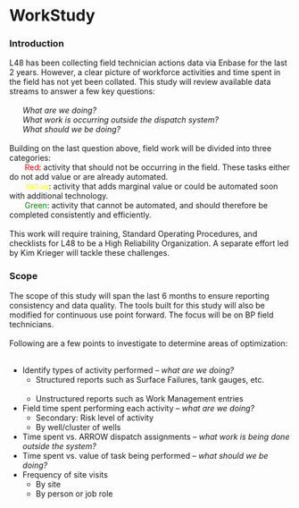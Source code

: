 # WorkStudy
### Introduction
L48 has been collecting field technician actions data via Enbase for the last 2 years.
However, a clear picture of workforce activities and time spent in the field has
not yet been collated. This study will review available data streams to answer a
few key questions:<br><br>
&nbsp;&nbsp;&nbsp;&nbsp;&nbsp;&nbsp;*What are we doing?*<br>
&nbsp;&nbsp;&nbsp;&nbsp;&nbsp;&nbsp;*What work is occurring outside the dispatch system?*<br>
&nbsp;&nbsp;&nbsp;&nbsp;&nbsp;&nbsp;*What should we be doing?*<br><br>
Building on the last question above, field work will be divided into three categories:<br>
&nbsp;&nbsp;&nbsp;&nbsp;&nbsp;&nbsp;
<span style='color:red'>Red</span>: activity that should not be occurring in the field. These tasks either do not add value or are already automated.<br>
&nbsp;&nbsp;&nbsp;&nbsp;&nbsp;&nbsp;
<span style='color:yellow'>Yellow</span>: activity that adds marginal value or could be automated soon with additional technology.<br>
&nbsp;&nbsp;&nbsp;&nbsp;&nbsp;&nbsp;
<span style='color:green'>Green</span>: activity that cannot be automated, and should therefore be completed consistently and efficiently.<br><br> This work will require training, Standard Operating Procedures, and checklists for L48 to be a High Reliability Organization. A separate effort led by Kim Krieger will tackle these challenges.
<br>
### Scope
The scope of this study will span the last 6 months to ensure reporting consistency and data quality. The tools built for this study will also be modified for continuous use point forward. The focus will be on BP field technicians. <br><br>
Following are a few points to investigate to determine areas of optimization:
&nbsp;&nbsp;&nbsp;&nbsp;&nbsp;&nbsp;
* Identify types of activity performed – *what are we doing?*
&nbsp;&nbsp;&nbsp;&nbsp;&nbsp;&nbsp;&nbsp;&nbsp;&nbsp;&nbsp;&nbsp;&nbsp;
  * Structured reports such as Surface Failures, tank gauges, etc.
&nbsp;&nbsp;&nbsp;&nbsp;&nbsp;&nbsp;&nbsp;&nbsp;&nbsp;&nbsp;&nbsp;&nbsp;
  * Unstructured reports such as Work Management entries
&nbsp;&nbsp;&nbsp;&nbsp;&nbsp;&nbsp;
* Field time spent performing each activity – *what are we doing?*
&nbsp;&nbsp;&nbsp;&nbsp;&nbsp;&nbsp;&nbsp;&nbsp;&nbsp;&nbsp;&nbsp;&nbsp;
  * Secondary: Risk level of activity
&nbsp;&nbsp;&nbsp;&nbsp;&nbsp;&nbsp;&nbsp;&nbsp;&nbsp;&nbsp;&nbsp;&nbsp;
  * By well/cluster of wells
&nbsp;&nbsp;&nbsp;&nbsp;&nbsp;&nbsp;
* Time spent vs. ARROW dispatch assignments – *what work is being done outside the system?*
&nbsp;&nbsp;&nbsp;&nbsp;&nbsp;&nbsp;
* Time spent vs. value of task being performed – *what should we be doing?*
&nbsp;&nbsp;&nbsp;&nbsp;&nbsp;&nbsp;
* Frequency of site visits
&nbsp;&nbsp;&nbsp;&nbsp;&nbsp;&nbsp;&nbsp;&nbsp;&nbsp;&nbsp;&nbsp;&nbsp;
  * By site
&nbsp;&nbsp;&nbsp;&nbsp;&nbsp;&nbsp;&nbsp;&nbsp;&nbsp;&nbsp;&nbsp;&nbsp;
  * By person or job role
